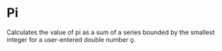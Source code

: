 # Pi

Calculates the value of pi as a sum of a series bounded by the smallest integer for a user-entered double number ǫ.
